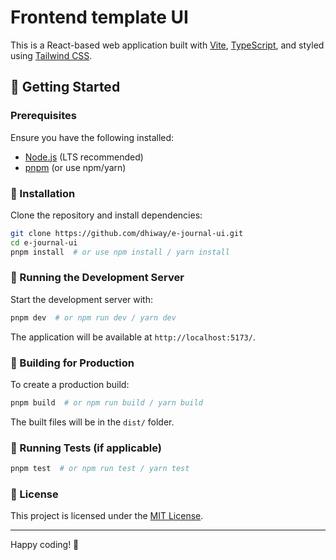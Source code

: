 # Frontend template UI

This is a React-based web application built with [Vite](https://vitejs.dev/), [TypeScript](https://www.typescriptlang.org/), and styled using [Tailwind CSS](https://tailwindcss.com/).

## 🚀 Getting Started

### Prerequisites
Ensure you have the following installed:
- [Node.js](https://nodejs.org/) (LTS recommended)
- [pnpm](https://pnpm.io/) (or use npm/yarn)

### 💪 Installation

Clone the repository and install dependencies:

```sh
git clone https://github.com/dhiway/e-journal-ui.git
cd e-journal-ui
pnpm install  # or use npm install / yarn install
```

### 🚀 Running the Development Server

Start the development server with:

```sh
pnpm dev  # or npm run dev / yarn dev
```

The application will be available at `http://localhost:5173/`.

### 🔨 Building for Production

To create a production build:

```sh
pnpm build  # or npm run build / yarn build
```

The built files will be in the `dist/` folder.

### 🧪 Running Tests (if applicable)

```sh
pnpm test  # or npm run test / yarn test
```

### 💜 License
This project is licensed under the [MIT License](LICENSE).

---

Happy coding! 🚀

